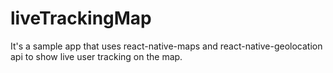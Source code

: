# liveTrackingMap

It's a sample app that uses react-native-maps and react-native-geolocation api to show live user tracking on the map.
